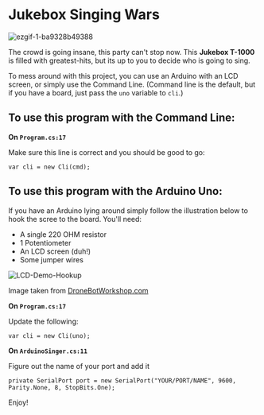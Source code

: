 # Jukebox Singing Wars

![ezgif-1-ba9328b49388](https://user-images.githubusercontent.com/45714191/112944139-b9692480-9132-11eb-99d4-73398ae4559f.gif)

The crowd is going insane, this party can't stop now. This **Jukebox T-1000** is filled with greatest-hits, but its up to you to decide who is going to sing.

To mess around with this project, you can use an Arduino with an LCD screen, or simply use the Command Line. (Command line is the default, but if you have a board, just pass the `uno` variable to `cli`.)

## To use this program with the Command Line:

**On `Program.cs:17`**

Make sure this line is correct and you should be good to go:

```CSharp
var cli = new Cli(cmd);
```

## To use this program with the Arduino Uno:

If you have an Arduino lying around simply follow the illustration below to hook the scree to the board. You'll need:

- A single 220 OHM resistor
- 1 Potentiometer
- An LCD screen (duh!)
- Some jumper wires

![LCD-Demo-Hookup](https://user-images.githubusercontent.com/45714191/112905963-a97a2200-90eb-11eb-8b86-089b129027db.jpeg)

Image taken from [DroneBotWorkshop.com](https://dronebotworkshop.com/lcd-displays-arduino/)

**On `Program.cs:17`**

Update the following:

```CSharp
var cli = new Cli(uno);
```

**On `ArduinoSinger.cs:11`**

Figure out the name of your port and add it

```CSharp
private SerialPort port = new SerialPort("YOUR/PORT/NAME", 9600, Parity.None, 8, StopBits.One);
```

Enjoy!
